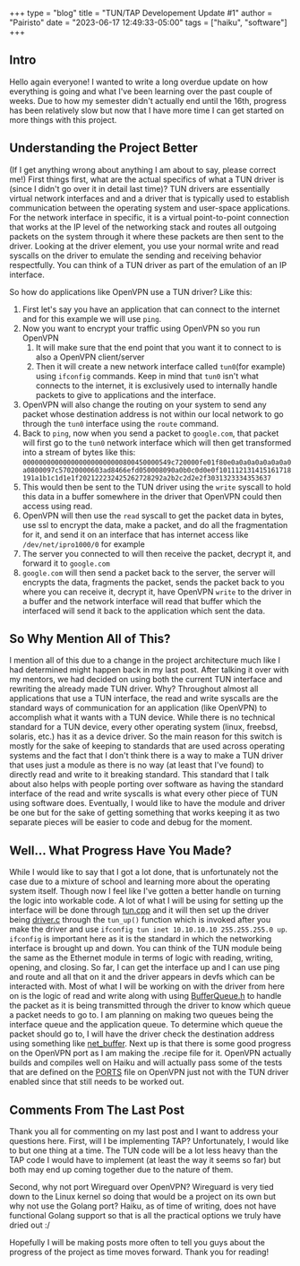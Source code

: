 +++
type = "blog"
title = "TUN/TAP Developement Update #1"
author = "Pairisto"
date = "2023-06-17 12:49:33-05:00"
tags = ["haiku", "software"]
+++

## Intro
Hello again everyone! I wanted to write a long overdue update on how everything is going and what I've been learning over the past couple of weeks.  Due to how my semester didn't actually end until the 16th, progress has been relatively slow but now that I have more time I can get started on more things with this project.

## Understanding the Project Better
(If I get anything wrong about anything I am about to say, please correct me!)
First things first, what are the actual specifics of what a TUN driver is (since I didn't go over it in detail last time)? TUN drivers are essentially virtual network interfaces and and a driver that is typically used to establish communication between the operating system and user-space applications.  For the network interface in specific, it is a virtual point-to-point connection that works at the IP level of the networking stack and routes all outgoing packets on the system through it where these packets are then sent to the driver. Looking at the driver element, you use your normal write and read syscalls on the driver to emulate the sending and receiving behavior respectfully. You can think of a TUN driver as part of the emulation of an IP interface.

So how do applications like OpenVPN use a TUN driver? Like this:
1. First let's say you have an application that can connect to the internet and for this example we will use `ping`.
2. Now you want to encrypt your traffic using OpenVPN so you run OpenVPN
    1. It will make sure that the end point that you want it to connect to is also a OpenVPN client/server
    2. Then it will create a new network interface called `tun0`(for example) using `ifconfig` commands. Keep in mind that `tun0` isn't what connects to the internet, it is exclusively used to internally handle packets to give to applications and the interface.
3. OpenVPN will also change the routing on your system to send any packet whose destination address is not within our local network to go through the `tun0` interface using the `route` command.
4. Back to `ping`, now when you send a packet to `google.com`, that packet will first go to the `tun0` network interface which will then get transformed into a stream of bytes like this: `0000000000000000000000000800450000549c720000fe01f80e0a0a0a0a0a0a0a0a0800097c57020000603ad8466efd050008090a0b0c0d0e0f101112131415161718191a1b1c1d1e1f202122232425262728292a2b2c2d2e2f3031323334353637`
5. This would then be sent to the TUN driver using the `write` syscall to hold this data in a buffer somewhere in the driver that OpenVPN could then access using read.
6. OpenVPN will then use the `read` syscall to get the packet data in bytes, use ssl to encrypt the data, make a packet, and do all the fragmentation for it, and send it on an interface that has internet access like `/dev/net/ipro1000/0` for example
7. The server you connected to will then receive the packet, decrypt it, and forward it to `google.com`
8. `google.com` will then send a packet back to the server, the server will encrypts the data, fragments the packet, sends the packet back to you where you can receive it, decrypt it, have OpenVPN `write` to the driver in a buffer and the network interface will read that buffer which the interfaced will send it back to the application which sent the data.

## So Why Mention All of This?
I mention all of this due to a change in the project architecture much like I had determined might happen back in my last post. After talking it over with my mentors, we had decided on using both the current TUN interface and rewriting the already made TUN driver. Why? Throughout almost all applications that use a TUN interface, the read and write syscalls are the standard ways of communication for an application (like OpenVPN) to accomplish what it wants with a TUN device. While there is no technical standard for a TUN device, every other operating system (linux, freebsd, solaris, etc.) has it as a device driver. So the main reason for this switch is mostly for the sake of keeping to standards that are used across operating systems and the fact that I don't think there is a way to make a TUN driver that uses just a module as there is no way (at least that I've found) to directly read and write to it breaking standard. This standard that I talk about also helps with people porting over software as having the standard interface of the read and write syscalls is what every other piece of TUN using software does. Eventually, I would like to have the module and driver be one but for the sake of getting something that works keeping it as two separate pieces will be easier to code and debug for the moment.

## Well... What Progress Have You Made?

While I would like to say that I got a lot done, that is unfortunately not the case due to a mixture of school and learning more about the operating system itself. Though now I feel like I've gotten a better handle on turning the logic into workable code. A lot of what I will be using for setting up the interface will be done through [tun.cpp](https://cgit.haiku-os.org/haiku/tree/src/add-ons/kernel/network/devices/tun/tun.cpp) and it will then set up the driver being [driver.c](https://cgit.haiku-os.org/haiku/tree/src/add-ons/kernel/drivers/network/tun/driver.c) through the `tun_up()` function which is invoked after you make the driver and use `ifconfig tun inet 10.10.10.10 255.255.255.0 up`.  `ifconfig` is important here as it is the standard in which the networking interface is brought up and down. You can think of the TUN module being the same as the Ethernet module in terms of logic with reading, writing, opening, and closing. So far, I can get the interface up and I can use ping and route and all that on it and the driver appears in devfs which can be interacted with. Most of what I will be working on with the driver from here on is the logic of read and write along with using [BufferQueue.h](https://cgit.haiku-os.org/haiku/tree/src/add-ons/kernel/network/protocols/tcp/BufferQueue.h) to handle the packet as it is being transmitted through the driver to know which queue a packet needs to go to. I am planning on making two queues being the interface queue and the application queue. To determine which queue the packet should go to, I will have the driver check the destination address using something like [net_buffer](https://cgit.haiku-os.org/haiku/tree/headers/private/net/net_buffer.h).
Next up is that there is some good progress on the OpenVPN port as I am making the .recipe file for it. OpenVPN actually builds and compiles well on Haiku and will actually pass some of the tests that are defined on the [PORTS]() file on OpenVPN just not with the TUN driver enabled since that still needs to be worked out.

## Comments From The Last Post
Thank you all for commenting on my last post and I want to address your questions here.
First, will I be implementing TAP? Unfortunately, I would like to but one thing at a time. The TUN code will be a lot less heavy than the TAP code I would have to implement (at least the way it seems so far) but both may end up coming together due to the nature of them.

Second, why not port Wireguard over OpenVPN? Wireguard is very tied down to the Linux kernel so doing that would be a project on its own but why not use the Golang port? Haiku, as of time of writing, does not have functional Golang support so that is all the practical options we truly have dried out :/

Hopefully I will be making posts more often to tell you guys about the progress of the project as time moves forward. Thank you for reading!


